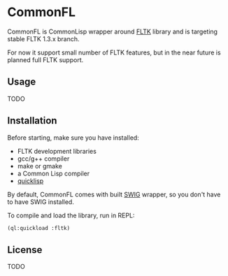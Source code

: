 # CommonFL

CommonFL is CommonLisp wrapper around [FLTK](http://www.fltk.org)
library and is targeting stable FLTK 1.3.x branch.

For now it support small number of FLTK features, but in the near
future is planned full FLTK support.

## Usage

TODO

## Installation

Before starting, make sure you have installed:

* FLTK development libraries
* gcc/g++ compiler
* make or gmake
* a Common Lisp compiler
* [quicklisp](http://www.quicklisp.org)

By default, CommonFL comes with built [SWIG](http://www.swig.org)
wrapper, so you don't have to have SWIG installed.

To compile and load the library, run in REPL:

```lisp
(ql:quickload :fltk)
```

## License

TODO
